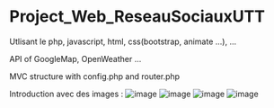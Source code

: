 # Project_Web_ReseauSociauxUTT

Utlisant le php, javascript, html, css(bootstrap, animate ...), ...

API of GoogleMap, OpenWeather ...

MVC structure with config.php and router.php


Introduction avec des images :
![image](https://github.com/therealdarkflamemaster/Project_Web_ReseauSociauxUTT/public/images/mainpage.png)
![image](https://github.com/therealdarkflamemaster/Project_Web_ReseauSociauxUTT/public/images/Login.png)
![image](https://github.com/therealdarkflamemaster/Project_Web_ReseauSociauxUTT/public/images/register.png)
![image](https://github.com/therealdarkflamemaster/Project_Web_ReseauSociauxUTT/public/images/GoogleApi.png)
